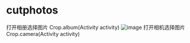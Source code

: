 # cutphotos
打开相册选择图片
Crop.album(Activity activity)
![image](https://github.com/Monsterily/cutphotos.git/blob/master/ab.jpg?raw=true)
打开相机选择图片
Crop.camera(Activity activity)
